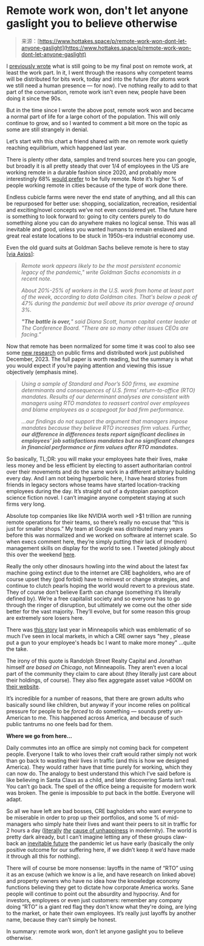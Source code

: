 <!--yml
category: 未分类
date: 2024-05-27 15:13:57
-->

# Remote work won, don't let anyone gaslight you to believe otherwise

> 来源：[https://www.hottakes.space/p/remote-work-won-dont-let-anyone-gaslight](https://www.hottakes.space/p/remote-work-won-dont-let-anyone-gaslight)

I [previously wrote](https://www.hottakes.space/p/the-final-post-on-remote-work) what is still going to be my final post on remote work, at least the work part. In it, I went through the reasons why competent teams will be distributed for bits work, today and into the future (for atoms work we still need a human presence — for now). I’ve nothing really to add to that part of the conversation, remote work isn’t even new, people have been doing it since the 90s.

But in the time since I wrote the above post, remote work won and became a normal part of life for a large cohort of the population. This will only continue to grow, and so I wanted to comment a bit more on the topic as some are still strangely in denial.

Let’s start with this chart a friend shared with me on remote work quietly reaching equilibrium, which happened last year.

There is plenty other data, samples and trend sources here you can google, but broadly it is all pretty steady that over 1/4 of employees in the US are working remote in a durable fashion since 2020, and probably more interestingly 68% [would prefer](https://www.zippia.com/advice/remote-work-statistics/) to be fully remote. Note it’s higher % of people working remote in cities because of the type of work done there.

Endless cubicle farms were never the end state of anything, and all this can be repurposed for better use: shopping, socialization, recreation, residential and exciting/novel concepts we’ve not even considered yet. The future here is something to look forward to: going to city centers purely to do something alone you can do anywhere makes no logical sense. This was all inevitable and good, unless you wanted humans to remain enslaved and great real estate locations to be stuck in 1950s-era industrial economy use.

Even the old guard suits at Goldman Sachs believe remote is here to stay [[via Axios](https://www.axios.com/2024/01/16/ceo-return-to-office-wars)]:

> *Remote work appears likely to be the most persistent economic legacy of the pandemic," write Goldman Sachs economists in a recent note.*
> 
> *About 20%-25% of workers in the U.S. work from home at least part of the week, according to data Goldman cites. That's below a peak of 47% during the pandemic but well above its prior average of around 3%.*
> 
> ***"The battle is over,**" said Diana Scott, human capital center leader at The Conference Board. "There are so many other issues CEOs are facing.”*

Now that remote has been normalized for some time it was cool to also see some [new research](https://papers.ssrn.com/sol3/papers.cfm?abstract_id=4675401) on public firms and distributed work just published December, 2023\. The full paper is worth reading, but the summary is what you would expect if you’re paying attention and viewing this issue objectively (emphasis mine).

> *Using a sample of Standard and Poor’s 500 firms, we examine determinants and consequences of U.S. firms’ return-to-office (RTO) mandates. Results of our determinant analyses are consistent with managers using RTO mandates to reassert control over employees and blame employees as a scapegoat for bad firm performance.*
> 
> *…our findings do not support the argument that managers impose mandates because they believe RTO increases firm values. Further, **our difference in differences tests report significant declines in employees’ job satisfactions mandates but no significant changes in financial performance or firm values after RTO mandates.***

So basically, TL;DR: you will make your employees hate their lives, make less money and be less efficient by electing to assert authoritarian control over their movements and do the same work in a different arbitrary building every day. And I am not being hyperbolic here, I have heard stories from friends in legacy sectors whose teams have started location-tracking employees during the day. It’s straight out of a dystopian panopticon science fiction novel. I can’t imagine anyone competent staying at such firms very long.

Absolute top companies like like NVIDIA worth well >$1 trillion are running remote operations for their teams, so there’s really no excuse that “this is just for smaller shops.” My team at Google was distributed many years before this was normalized and we worked on software at internet scale. So when execs comment here, they’re simply putting their lack of (modern) management skills on display for the world to see. I Tweeted jokingly about this over the weekend [here](https://twitter.com/AdamSinger/status/1748883781954494921).

Really the only other dinosaurs howling into the wind about the latest fax machine going extinct due to the internet are CRE bagholders, who are of course upset they (god forbid) have to reinvest or change strategies, and continue to clutch pearls hoping the world would revert to a previous state. They of course don’t believe Earth can change (something it’s literally defined by). We’re a free capitalist society and so everyone has to go through the ringer of disruption, but ultimately we come out the other side better for the vast majority. They’ll evolve, but for some reason this group are extremely sore losers here.

There was [this story](https://www.axios.com/local/twin-cities/2023/08/25/target-backlash-remote-work-downtown-minneapolis) last year in Minneapolis which was emblematic of so much I’ve seen in local markets, in which a CRE owner says "hey <company>, please put a gun to your employee's heads bc I want to make more money" …quite the take.

The irony of this quote is Randolph Street Realty Capital and Jonathan himself *are based on Chicago*, not Minneapolis. They aren’t even a local part of the community they claim to care about (they literally just care about their holdings, of course). They also flex aggregate asset value >600M on [their website](https://rstrealty.com/).

It’s incredible for a number of reasons, that there are grown adults who basically sound like children, but anyway if your income relies on political pressure for people to be *forced* to do something — sounds pretty un-American to me. This happened across America, and because of such public tantrums no one feels bad for them.

**Where we go from here…**

Daily commutes into an office are simply not coming back for competent people. Everyone I talk to who loves their craft would rather simply not work than go back to wasting their lives in traffic (and this is how we designed America). They would rather have that time purely for working, which they can now do. The analogy to best understand this which I’ve said before is like believing in Santa Claus as a child, and later discovering Santa isn’t real. You can’t go back. The spell of the office being a requisite for modern work was broken. The genie is impossible to put back in the bottle. Everyone will adapt.

So all we have left are bad bosses, CRE bagholders who want everyone to be miserable in order to prop up their portfolios, and some % of mid-managers who simply hate their lives and want their peers to sit in traffic for 2 hours a day ([literally](https://www.hottakes.space/p/ditching-your-commute-worth-40kyear) *[the](https://www.hottakes.space/p/ditching-your-commute-worth-40kyear)* [cause of unhappiness](https://www.hottakes.space/p/ditching-your-commute-worth-40kyear) in modernity). The world is pretty dark already, but I can’t imagine letting any of these groups claw-back an [inevitable future](https://www.firstbase.com/blog/7-reasons-why-companies-shouldnt-go-back-to-the-office-after-covid-19) the pandemic let us have early (basically the only positive outcome for our suffering here, if we didn’t keep it we’d have made it through all this for nothing).

There will of course be more nonsense: layoffs in the name of “RTO” using it as an excuse (which we know is a lie, and have research on linked above) and property owners who have no idea how the knowledge economy functions believing they get to dictate how corporate America works. Sane people will continue to point out the absurdity and hypocrisy. And for investors, employees or even just customers: remember any company doing “RTO” is a giant red flag they don't know what they're doing, are lying to the market, or hate their own employees. It’s really just layoffs by another name, because they can’t simply be honest.

In summary: remote work won, don’t let anyone gaslight you to believe otherwise.